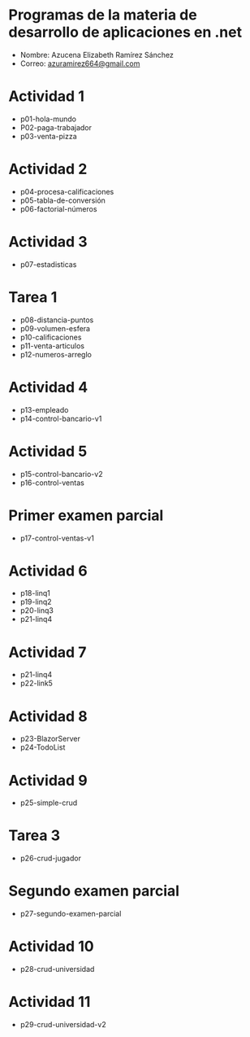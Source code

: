 # Programas de la materia de desarrollo de aplicaciones en .net

- Nombre: Azucena Elizabeth Ramírez Sánchez
- Correo: azuramirez664@gmail.com

# Actividad 1
- p01-hola-mundo
- P02-paga-trabajador
- p03-venta-pizza

# Actividad 2
- p04-procesa-calificaciones
- p05-tabla-de-conversión
- p06-factorial-números

# Actividad 3
 - p07-estadisticas

# Tarea 1
 - p08-distancia-puntos
 - p09-volumen-esfera
 - p10-calificaciones
 - p11-venta-articulos
 - p12-numeros-arreglo

# Actividad 4
 - p13-empleado
 - p14-control-bancario-v1

 # Actividad 5
  - p15-control-bancario-v2
  - p16-control-ventas

 # Primer examen parcial
  - p17-control-ventas-v1

 # Actividad 6
  - p18-linq1
  - p19-linq2
  - p20-linq3
  - p21-linq4
  
 # Actividad 7
  - p21-linq4
  - p22-link5

 # Actividad 8
  - p23-BlazorServer
  - p24-TodoList

 # Actividad 9
  - p25-simple-crud

 # Tarea 3
  - p26-crud-jugador

 # Segundo examen parcial
  - p27-segundo-examen-parcial

 # Actividad 10
  - p28-crud-universidad
  
 # Actividad 11
  - p29-crud-universidad-v2